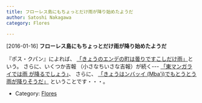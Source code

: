 ```yaml
---
title: フローレス島にもちょっとだけ雨が降り始めたようだ
author: Satoshi Nakagawa
category: Flores

---
```


[2016-01-16] **フローレス島にもちょっとだけ雨が降り始めたようだ** 

 『ポス・クパン』によれば、
[「きょうのエンデの町は曇りですこしだけ雨」](http://bit.ly/1UWosNm)という。
さらに、いくつか吉報
（小さなちいさな吉報）が続く---
[「東マンガライでは雨
が降るでしょう」](http://bit.ly/1RVKksS)、
さらに、
[「きょうはンバッイ (Mba'i)でもとうとう雨が降りそうだ」](http://dlvr.it/DHj4Lc)
ということです・・・。

- Category: [Flores](https://merapano.github.io/categories.html#Flores)


